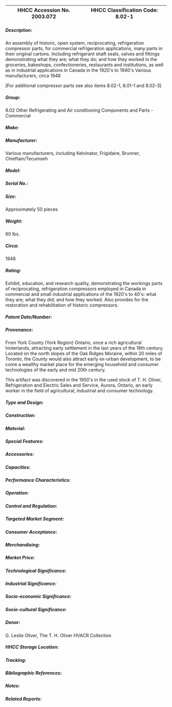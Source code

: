 | **HHCC Accession No. 2003.072** |**HHCC Classification Code:  8.02-1**|
| ----------- | ----------- |
##### Description:
An assembly of historic, open system, reciprocating, refrigeration compressor parts, for commercial refrigeration applications, many parts in their original cartons. Including refrigerant shaft seals, valves and fittings demonstrating what they are; what they do; and how they worked in the groceries, bakeshops, confectioneries, restaurants and institutions, as well as in industrial applications in Canada in the 1920's to 1940's Various manufacturers, circa 1948

[For additional compressor parts see also items 8.02-1, 8.01-1 and 8.02-3]
##### Group:
8.02 Other Refrigerating and Air conditioning Components and Parts - Commercial

##### Make:


##### Manufacturer:
Various manufacturers, including Kelvinator, Frigidaire, Brunner, Chieftain/Tecumseh

##### Model:


##### Serial No.:


##### Size:
Approximately 50 pieces

##### Weight:
60 lbs.

##### Circa:
1948

##### Rating:
Exhibit, education, and research quality, demonstrating the workings parts of reciprocating, refrigeration compressors employed in Canada in commercial and small industrial applications of the 1920's to 40's: what they are; what they did; and how they worked. Also provides for the restoration and rehabilitation of historic compressors.

##### Patent Date/Number:


##### Provenance:
From York County (York Region) Ontario, once a rich agricultural hinterlands, attracting early settlement in the last years of the 18th century. Located on the north slopes of the Oak Ridges Moraine, within 20 miles of Toronto, the County would also attract early ex-urban development, to be come a wealthy market place for the emerging household and consumer technologies of the early and mid 20th century. 

This artifact was discovered in the 1950's in the used stock of T. H. Oliver, Refrigeration and Electric Sales and Service, Aurora, Ontario, an early worker in the field of agricultural, industrial and consumer technology.

##### Type and Design:


##### Construction:


##### Material:


##### Special Features:


##### Accessories:


##### Capacities:


##### Performance Characteristics:


##### Operation:


##### Control and Regulation:


##### Targeted Market Segment:


##### Consumer Acceptance:


##### Merchandising:


##### Market Price:


##### Technological Significance:


##### Industrial Significance:


##### Socio-economic Significance:


##### Socio-cultural Significance:


##### Donor:
G. Leslie Oliver, The T. H. Oliver HVACR Collection

##### HHCC Storage Location:


##### Tracking:


##### Bibliographic References:


##### Notes:


##### Related Reports:

